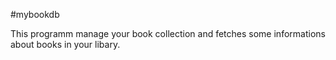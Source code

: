 #mybookdb

This programm manage your book collection and fetches some informations about
books in your libary.
